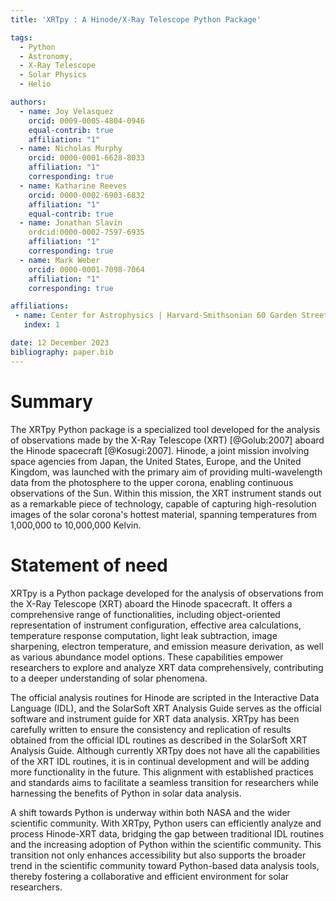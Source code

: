 ```yaml
---
title: 'XRTpy : A Hinode/X-Ray Telescope Python Package'

tags:
  - Python
  - Astronomy,
  - X-Ray Telescope
  - Solar Physics
  - Helio

authors:
  - name: Joy Velasquez
    orcid: 0009-0005-4804-0946
    equal-contrib: true
    affiliation: "1"
  - name: Nicholas Murphy
    orcid: 0000-0001-6628-8033
    affiliation: "1"
    corresponding: true
  - name: Katharine Reeves
    orcid: 0000-0002-6903-6832
    affiliation: "1"
    equal-contrib: true
  - name: Jonathan Slavin
    ordcid:0000-0002-7597-6935
    affiliation: "1"
    corresponding: true
  - name: Mark Weber
    orcid: 0000-0001-7098-7064
    affiliation: "1"
    corresponding: true

affiliations:
 - name: Center for Astrophysics | Harvard-Smithsonian 60 Garden Street. Cambridge, MA, USA
   index: 1

date: 12 December 2023
bibliography: paper.bib
---
```


# Summary

The XRTpy Python package is a specialized tool developed for the analysis of observations made by the X-Ray Telescope (XRT) [@Golub:2007] aboard the Hinode spacecraft [@Kosugi:2007]. Hinode, a joint mission involving space agencies from Japan, the United States, Europe, and the United Kingdom, was launched with the primary aim of providing multi-wavelength data from the photosphere to the upper corona, enabling continuous observations of the Sun. Within this mission, the XRT instrument stands out as a remarkable piece of technology, capable of capturing high-resolution images of the solar corona's hottest material, spanning temperatures from 1,000,000 to 10,000,000 Kelvin.

# Statement of need

XRTpy is a Python package developed for the analysis of observations from the X-Ray Telescope (XRT) aboard the Hinode spacecraft. It offers a comprehensive range of functionalities, including object-oriented representation of instrument configuration, effective area calculations, temperature response computation, light leak subtraction, image sharpening, electron temperature, and emission measure derivation, as well as various abundance model options. These capabilities empower researchers to explore and analyze XRT data comprehensively, contributing to a deeper understanding of solar phenomena.

The official analysis routines for Hinode are scripted in the Interactive Data Language (IDL), and the SolarSoft XRT Analysis Guide serves as the official software and instrument guide for XRT data analysis. XRTpy has been carefully written to ensure the consistency and replication of results obtained from the official IDL routines as described in the SolarSoft XRT Analysis Guide. Although currently XRTpy does not have all the capabilities of the XRT IDL routines, it is in continual development and will be adding more functionality in the future. This alignment with established practices and standards aims to facilitate a seamless transition for researchers while harnessing the benefits of Python in solar data analysis.

A shift towards Python is underway within both NASA and the wider scientific community. With XRTpy, Python users can efficiently analyze and process Hinode-XRT data, bridging the gap between traditional IDL routines and the increasing adoption of Python within the scientific community. This transition not only enhances accessibility but also supports the broader trend in the scientific community toward Python-based data analysis tools, thereby fostering a collaborative and efficient environment for solar researchers.
